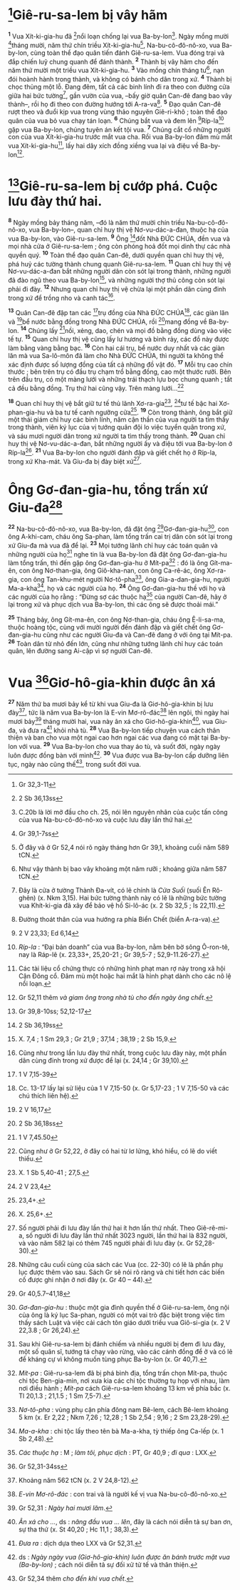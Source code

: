 # [^1*]Giê-ru-sa-lem bị vây hãm
<sup><b>1</b></sup> Vua Xít-ki-gia-hu đã [^2*]nổi loạn chống lại vua Ba-by-lon[^1]. Ngày mồng mười [^3*]tháng mười, năm thứ chín triều Xít-ki-gia-hu[^2], Na-bu-cô-đô-nô-xo, vua Ba-by-lon, cùng toàn thể đạo quân tiến đánh Giê-ru-sa-lem. Vua đóng trại và đắp chiến luỹ chung quanh để đánh thành. <sup><b>2</b></sup> Thành bị vây hãm cho đến năm thứ mười một triều vua Xít-ki-gia-hu. <sup><b>3</b></sup> Vào mồng chín tháng tư[^3], nạn đói hoành hành trong thành, và không có bánh cho dân trong xứ. <sup><b>4</b></sup> Thành bị chọc thủng một lỗ. Đang đêm, tất cả các binh lính đi ra theo con đường cửa giữa hai bức tường[^4], gần vườn của vua, –bấy giờ quân Can-đê đang bao vây thành–, rồi họ đi theo con đường hướng tới A-ra-va[^5]. <sup><b>5</b></sup> Đạo quân Can-đê rượt theo và đuổi kịp vua trong vùng thảo nguyên Giê-ri-khô ; toàn thể đạo quân của vua bỏ vua chạy tán loạn. <sup><b>6</b></sup> Chúng bắt vua và đem lên [^4*]Ríp-la[^6] gặp vua Ba-by-lon, chúng tuyên án kết tội vua. <sup><b>7</b></sup> Chúng cắt cổ những người con của vua Xít-ki-gia-hu trước mắt vua cha. Rồi vua Ba-by-lon đâm mù mắt vua Xít-ki-gia-hu[^7], lấy hai dây xích đồng xiềng vua lại và điệu về Ba-by-lon[^8].

# [^5*]Giê-ru-sa-lem bị cướp phá. Cuộc lưu đày thứ hai.
<sup><b>8</b></sup> Ngày mồng bảy tháng năm, –đó là năm thứ mười chín triều Na-bu-cô-đô-nô-xo, vua Ba-by-lon–, quan chỉ huy thị vệ Nơ-vu-dác-a-đan, thuộc hạ của vua Ba-by-lon, vào Giê-ru-sa-lem. <sup><b>9</b></sup> Ông [^6*]đốt Nhà ĐỨC CHÚA, đền vua và mọi nhà cửa ở Giê-ru-sa-lem ; ông còn phóng hoả đốt mọi dinh thự các nhà quyền quý. <sup><b>10</b></sup> Toàn thể đạo quân Can-đê, dưới quyền quan chỉ huy thị vệ, phá huỷ các tường thành chung quanh Giê-ru-sa-lem. <sup><b>11</b></sup> Quan chỉ huy thị vệ Nơ-vu-dác-a-đan bắt những người dân còn sót lại trong thành, những người đã đào ngũ theo vua Ba-by-lon[^9], và những người thợ thủ công còn sót lại phải đi đày. <sup><b>12</b></sup> Nhưng quan chỉ huy thị vệ chừa lại một phần dân cùng đinh trong xứ để trồng nho và canh tác[^10].

<sup><b>13</b></sup> Quân Can-đê đập tan các [^7*]trụ đồng của Nhà ĐỨC CHÚA[^11], các giàn lăn và [^8*]bể nước bằng đồng trong Nhà ĐỨC CHÚA, rồi [^9*]mang đồng về Ba-by-lon. <sup><b>14</b></sup> Chúng lấy [^10*]nồi, xẻng, dao, chén và mọi đồ bằng đồng dùng vào việc tế tự. <sup><b>15</b></sup> Quan chỉ huy thị vệ cũng lấy lư hương và bình rảy, các đồ này được làm bằng vàng bằng bạc. <sup><b>16</b></sup> Còn hai cái trụ, bể nước duy nhất và các giàn lăn mà vua Sa-lô-môn đã làm cho Nhà ĐỨC CHÚA, thì người ta không thể xác định được số lượng đồng của tất cả những đồ vật đó. <sup><b>17</b></sup> Mỗi trụ cao chín thước ; bên trên trụ có đầu trụ chạm trổ bằng đồng, cao một thước rưỡi. Bên trên đầu trụ, có một màng lưới và những trái thạch lựu bọc chung quanh ; tất cả đều bằng đồng. Trụ thứ hai cũng vậy. Trên màng lưới...[^12]

<sup><b>18</b></sup> Quan chỉ huy thị vệ bắt giữ tư tế thủ lãnh Xơ-ra-gia[^13], [^11*]tư tế bậc hai Xơ-phan-gia-hu và ba tư tế canh ngưỡng cửa[^14]. <sup><b>19</b></sup> Còn trong thành, ông bắt giữ một thái giám chỉ huy các binh lính, năm cận thần của vua người ta tìm thấy trong thành, viên ký lục của vị tướng quân đội lo việc tuyển quân trong xứ, và sáu mươi người dân trong xứ người ta tìm thấy trong thành. <sup><b>20</b></sup> Quan chỉ huy thị vệ Nơ-vu-dác-a-đan, bắt những người ấy và điệu tới vua Ba-by-lon ở Ríp-la[^15]. <sup><b>21</b></sup> Vua Ba-by-lon cho người đánh đập và giết chết họ ở Ríp-la, trong xứ Kha-mát. Và Giu-đa bị đày biệt xứ[^16].

# Ông Gơ-đan-gia-hu, tổng trấn xứ Giu-đa[^17]
<sup><b>22</b></sup> Na-bu-cô-đô-nô-xo, vua Ba-by-lon, đã đặt ông [^12*]Gơ-đan-gia-hu[^18], con ông A-khi-cam, cháu ông Sa-phan, làm tổng trấn cai trị dân còn sót lại trong xứ Giu-đa mà vua đã để lại. <sup><b>23</b></sup> Mọi tướng lãnh chỉ huy các toán quân và những người của họ[^19] nghe tin là vua Ba-by-lon đã đặt ông Gơ-đan-gia-hu làm tổng trấn, thì đến gặp ông Gơ-đan-gia-hu ở Mít-pa[^20] : đó là ông Gít-ma-ên, con ông Nơ-than-gia, ông Giô-kha-nan, con ông Ca-rê-ác, ông Xơ-ra-gia, con ông Tan-khu-mét người Nơ-tô-pha[^21], ông Gia-a-dan-gia-hu, người Ma-a-kha[^22], họ và các người của họ. <sup><b>24</b></sup> Ông Gơ-đan-gia-hu thề với họ và các người của họ rằng : “Đừng sợ các thuộc hạ[^23] của người Can-đê, hãy ở lại trong xứ và phục dịch vua Ba-by-lon, thì các ông sẽ được thoải mái.”

<sup><b>25</b></sup> Tháng bảy, ông Gít-ma-ên, con ông Nơ-than-gia, cháu ông Ê-li-sa-ma, thuộc hoàng tộc, cùng với mười người đến đánh đập và giết chết ông Gơ-đan-gia-hu cũng như các người Giu-đa và Can-đê đang ở với ông tại Mít-pa. <sup><b>26</b></sup> Toàn dân từ nhỏ đến lớn, cũng như những tướng lãnh chỉ huy các toán quân, lên đường sang Ai-cập vì sợ người Can-đê.

# Vua [^13*]Giơ-hô-gia-khin được ân xá
<sup><b>27</b></sup> Năm thứ ba mươi bảy kể từ khi vua Giu-đa là Giơ-hô-gia-khin bị lưu đày[^24], tức là năm vua Ba-by-lon là E-vin Mơ-rô-đác[^25] lên ngôi, thì ngày hai mươi bảy[^26] tháng mười hai, vua này ân xá cho Giơ-hô-gia-khin[^27], vua Giu-đa, và đưa ra[^28] khỏi nhà tù. <sup><b>28</b></sup> Vua Ba-by-lon tiếp chuyện vua cách thân thiện và ban cho vua một ngai cao hơn ngai các vua đang có mặt tại Ba-by-lon với vua. <sup><b>29</b></sup> Vua Ba-by-lon cho vua thay áo tù, và suốt đời, ngày ngày luôn được đồng bàn với mình[^29]. <sup><b>30</b></sup> Vua được vua Ba-by-lon cấp dưỡng liên tục, ngày nào cũng thế[^30], trong suốt đời vua.

[^1]: C.20b là lời mở đầu cho ch. 25, nói lên nguyên nhân của cuộc tấn công của vua Na-bu-cô-đô-nô-xo và cuộc lưu đày lần thứ hai.
[^2]: Ở đây và ở Gr 52,4 nói rõ ngày tháng hơn Gr 39,1, khoảng cuối năm 589 tCN.
[^3]: Như vậy thành bị bao vây khoảng một năm rưỡi ; khoảng giữa năm 587 tCN.
[^4]: Đây là cửa ở tường Thành Đa-vít, có lẽ chính là <i>Cửa Suối</i> (suối Ên Rô-ghên) (x. Nkm 3,15). Hai bức tường thành này có lẽ là những bức tường vua Khít-ki-gia đã xây để bảo vệ hồ Si-lô-ác (x. 2 Sb 32,5 ; Is 22,11).
[^5]: Đường thoát thân của vua hướng ra phía Biển Chết (biển A-ra-va).
[^6]: <i>Ríp-la</i> : “Đại bản doanh” của vua Ba-by-lon, nằm bên bờ sông Ô-ron-tê, nay là Ráp-lê (x. 23,33+, 25,20-21 ; Gr 39,5-7 ; 52,9-11.26-27).
[^7]: Các tài liệu cổ chứng thực có những hình phạt man rợ này trong xã hội Cận Đông cổ. Đâm mù một hoặc hai mắt là hình phạt dành cho các nô lệ nổi loạn.
[^8]: Gr 52,11 thêm <i>và giam ông trong nhà tù cho đến ngày ông chết</i>.
[^9]: X. 7,4 ; 1 Sm 29,3 ; Gr 21,9 ; 37,14 ; 38,19 ; 2 Sb 15,9.
[^10]: Cũng như trong lần lưu đày thứ nhất, trong cuộc lưu đày này, một phần dân cùng đinh trong xứ được để lại (x. 24,14 ; Gr 39,10).
[^11]: Cc. 13-17 lấy lại sử liệu của 1 V 7,15-50 (x. Gr 5,17-23 ; 1 V 7,15-50 và các chú thích liên hệ).
[^12]: Cũng như ở Gr 52,22, ở đây có hai từ lơ lửng, khó hiểu, có lẽ do viết thiếu.
[^13]: X. 1 Sb 5,40-41 ; 27,5.
[^14]: 23,4+.
[^15]: X. 25,6+.
[^16]: Số người phải đi lưu đày lần thứ hai ít hơn lần thứ nhất. Theo Giê-rê-mi-a, số người đi lưu đày lần thứ nhất 3023 người, lần thứ hai là 832 người, và vào năm 582 lại có thêm 745 người phải đi lưu đày (x. Gr 52,28-30).
[^17]: Những câu cuối cùng của sách các Vua (cc. 22-30) có lẽ là phần phụ lục được thêm vào sau. Sách Gr sẽ nói rõ ràng và chi tiết hơn các biến cố được ghi nhận ở nơi đây (x. Gr 40 – 44).
[^18]: <i>Gơ-đan-gia-hu</i> : thuộc một gia đình quyền thế ở Giê-ru-sa-lem, ông nội của ông là ký lục Sa-phan, người có một vai trò đặc biệt trong việc tìm thấy sách Luật và việc cải cách tôn giáo dưới triều vua Giô-si-gia (x. 2 V 22,3.8 ; Gr 26,24).
[^19]: Sau khi Giê-ru-sa-lem bị đánh chiếm và nhiều người bị đem đi lưu đày, một số quân sĩ, tướng tá chạy vào rừng, vào các cánh đồng để ở và có lẽ để kháng cự vì không muốn tùng phục Ba-by-lon (x. Gr 40,7).
[^20]: <i>Mít-pa</i> : Giê-ru-sa-lem đã bị phá bình địa, tổng trấn chọn Mít-pa, thuộc chi tộc Ben-gia-min, nơi xưa kia các chi tộc thường tụ họp với nhau, làm nơi điều hành ; <i>Mít-pa</i> cách Giê-ru-sa-lem khoảng 13 km về phía bắc (x. Tl 20,1.3 ; 21,1.5 ; 1 Sm 7,5-7).
[^21]: <i>Nơ-tô-pha</i> : vùng phụ cận phía đông nam Bê-lem, cách Bê-lem khoảng 5 km (x. Er 2,22 ; Nkm 7,26 ; 12,28 ; 1 Sb 2,54 ; 9,16 ; 2 Sm 23,28-29).
[^22]: <i>Ma-a-kha</i> : chi tộc lấy theo tên bà Ma-a-kha, tỳ thiếp ông Ca-lếp (x. 1 Sb 2,48).
[^23]: <i>Các thuộc hạ</i> : M ; <i>làm tôi, phục dịch</i> : PT, Gr 40,9 ; <i>đi qua</i> : LXX.
[^24]: Khoảng năm 562 tCN (x. 2 V 24,8-12).
[^25]: <i>E-vin Mơ-rô-đác</i> : con trai và là người kế vị vua Na-bu-cô-đô-nô-xo.
[^26]: Gr 52,31 : <i>Ngày hai mươi lăm</i>.
[^27]: <i>Ân xá cho ...</i>, ds : <i>nâng đầu vua ... lên</i>, đây là cách nói diễn tả sự ban ơn, sự tha thứ (x. St 40,20 ; Hc 11,1 ; 38,3).
[^28]: <i>Đưa ra</i> : dịch dựa theo LXX và Gr 52,31.
[^29]: ds : <i>Ngày ngày vua (Giơ-hô-gia-khin) luôn được ăn bánh trước mặt vua (Ba-by-lon)</i> ; cách nói diễn tả sự đối xử tử tế và thân thiện.
[^30]: Gr 52,34 thêm <i>cho đến khi vua chết</i>.
[^1*]: Gr 32,3-11
[^2*]: 2 Sb 36,13ss
[^3*]: Gr 39,1-7ss
[^4*]: 2 V 23,33; Ed 6,14
[^5*]: Gr 39,8-10ss; 52,12-17
[^6*]: 2 Sb 36,19ss
[^7*]: 1 V 7,15-39
[^8*]: 2 V 16,17
[^9*]: 2 Sb 36,18ss
[^10*]: 1 V 7,45.50
[^11*]: 2 V 23,4
[^12*]: Gr 40,5.7–41,18
[^13*]: Gr 52,31-34ss
